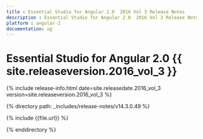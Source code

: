 ```yaml
---
title : Essential Studio for Angular 2.0  2016 Vol 3 Release Notes
description : Essential Studio for Angular 2.0  2016 Vol 3 Release Notes
platform : angular-2
documentation: ug
---
```


# Essential Studio for Angular 2.0 {{ site.releaseversion.2016_vol_3 }}

{% include release-info.html date=site.releasedate.2016_vol_3 version=site.releaseversion.2016_vol_3  %} 

{% directory path: _includes/release-notes/v14.3.0.49 %}

{% include {{file.url}} %}

{% enddirectory %}